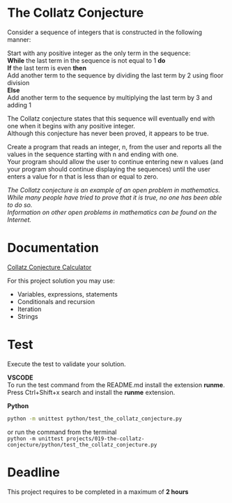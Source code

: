 # The Collatz Conjecture

Consider a sequence of integers that is constructed in the following manner:

Start with any positive integer as the only term in the sequence:  
    **While** the last term in the sequence is not equal to 1 **do**  
        **If** the last term is even **then**  
            Add another term to the sequence by dividing the last term by 2 using floor division  
        **Else**  
            Add another term to the sequence by multiplying the last term by 3 and adding 1

The Collatz conjecture states that this sequence will eventually end with one when it begins with any positive integer.   
Although this conjecture has never been proved, it appears to be true.     

Create a program that reads an integer, n, from the user and reports all the values in the sequence starting with n and ending with one.   
Your program should allow the user to continue entering new n values 
(and your program should continue displaying the sequences) until the user enters a value for n that is less than or equal to zero.

*The Collatz conjecture is an example of an open problem in mathematics.  
While many people have tried to prove that it is true, no one has been able to do so.    
Information on other open problems in mathematics can be found on the Internet.*


# Documentation

[Collatz Conjecture Calculator](https://goodcalculators.com/collatz-conjecture-calculator/)

For this project solution you may use:

- Variables, expressions, statements
- Conditionals and recursion
- Iteration
- Strings

# Test
Execute the test to validate your solution.  

**VSCODE**   
To run the test command from the README.md install the extension **runme**. 
Press Ctrl+Shift+x search and install the **runme** extension. 


**Python**

```sh
python -m unittest python/test_the_collatz_conjecture.py
```

or run the command from the terminal  
`python -m unittest projects/019-the-collatz-conjecture/python/test_the_collatz_conjecture.py`



# Deadline

This project requires to be completed in a maximum of **2 hours**
